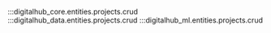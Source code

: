 :::digitalhub_core.entities.projects.crud
:::digitalhub_data.entities.projects.crud
:::digitalhub_ml.entities.projects.crud
